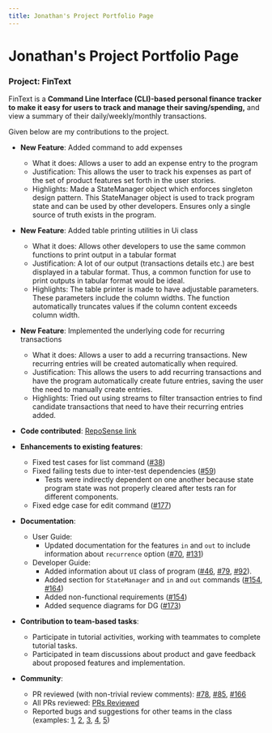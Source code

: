 ```yaml
---
title: Jonathan's Project Portfolio Page
---
```


# Jonathan's Project Portfolio Page

### Project: FinText

FinText is a **Command Line Interface (CLI)-based personal finance tracker to make it easy for users to track and manage
their saving/spending,** and view a summary of their daily/weekly/monthly transactions.

Given below are my contributions to the project.

* **New Feature**: Added command to add expenses
    * What it does: Allows a user to add an expense entry to the program
    * Justification: This allows the user to track his expenses as part of the set of product features set forth in the user stories.
    * Highlights: Made a StateManager object which enforces singleton design pattern. This StateManager object is used to track program state and can be used by other developers.
                  Ensures only a single source of truth exists in the program.
* **New Feature**: Added table printing utilities in Ui class
    * What it does: Allows other developers to use the same common functions to print output in a tabular format
    * Justification: A lot of our output (transactions details etc.) are best displayed in a tabular format. Thus, a common function for use to print outputs in tabular format would be ideal.
    * Highlights: The table printer is made to have adjustable parameters. These parameters include the column widths. The function automatically truncates values if the column content exceeds column width.
* **New Feature**: Implemented the underlying code for recurring transactions
    * What it does: Allows a user to add a recurring transactions. New recurring entries will be created automatically when required.
    * Justification: This allows the users to add recurring transactions and have the program automatically create future entries, saving the user the need to manually create entries.
    * Highlights: Tried out using streams to filter transaction entries to find candidate transactions that need to have their recurring entries added.

* **Code contributed**: [RepoSense link](https://nus-cs2113-ay2324s1.github.io/tp-dashboard/?search=jonoans&breakdown=false&sort=groupTitle%20dsc&sortWithin=title&since=2023-09-22&timeframe=commit&mergegroup=&groupSelect=groupByRepos&tabOpen=true&tabType=authorship&zFR=false&tabAuthor=Jonoans&tabRepo=AY2324S1-CS2113-W12-3%2Ftp%5Bmaster%5D&authorshipIsMergeGroup=false&authorshipFileTypes=docs~functional-code~test-code&authorshipIsBinaryFileTypeChecked=false&authorshipIsIgnoredFilesChecked=false)

* **Enhancements to existing features**:
    * Fixed test cases for list command ([\#38](https://github.com/AY2324S1-CS2113-W12-3/tp/pull/38))
    * Fixed failing tests due to inter-test dependencies ([\#59](https://github.com/AY2324S1-CS2113-W12-3/tp/pull/59/files))
        * Tests were indirectly dependent on one another because state program state was not properly cleared after tests ran for different components.
    * Fixed edge case for edit command ([\#177](https://github.com/AY2324S1-CS2113-W12-3/tp/pull/177))

* **Documentation**:
    * User Guide:
        * Updated documentation for the features `in` and `out` to include information about `recurrence` option ([\#70](https://github.com/AY2324S1-CS2113-W12-3/tp/pull/70), [\#131](https://github.com/AY2324S1-CS2113-W12-3/tp/pull/131/files))
    * Developer Guide:
        * Added information about `UI` class of program ([\#46](https://github.com/AY2324S1-CS2113-W12-3/tp/pull/46), [\#79](https://github.com/AY2324S1-CS2113-W12-3/tp/pull/79), [\#92](https://github.com/AY2324S1-CS2113-W12-3/tp/pull/92)).
        * Added section for `StateManager` and `in` and `out` commands ([\#154](https://github.com/AY2324S1-CS2113-W12-3/tp/pull/154), [\#164](https://github.com/AY2324S1-CS2113-W12-3/tp/pull/164))
        * Added non-functional requirements ([\#154](https://github.com/AY2324S1-CS2113-W12-3/tp/pull/154))
        * Added sequence diagrams for DG ([\#173](https://github.com/AY2324S1-CS2113-W12-3/tp/pull/173))

* **Contribution to team-based tasks**:
    * Participate in tutorial activities, working with teammates to complete tutorial tasks.
    * Participated in team discussions about product and gave feedback about proposed features and implementation.

* **Community**:
    * PR reviewed (with non-trivial review comments): [\#78](https://github.com/AY2324S1-CS2113-W12-3/tp/pull/78), [\#85](https://github.com/AY2324S1-CS2113-W12-3/tp/pull/85), [\#166](https://github.com/AY2324S1-CS2113-W12-3/tp/pull/166)
    * All PRs reviewed: [PRs Reviewed](https://github.com/AY2324S1-CS2113-W12-3/tp/pulls?q=is%3Apr+reviewed-by%3AJonoans)
    * Reported bugs and suggestions for other teams in the class (examples: [1](https://github.com/AY2324S1-CS2113-T18-4/tp/issues/86), [2](https://github.com/AY2324S1-CS2113-T18-4/tp/issues/92), [3](https://github.com/AY2324S1-CS2113-T18-4/tp/issues/116), [4](https://github.com/AY2324S1-CS2113-T18-4/tp/issues/122), [5](https://github.com/AY2324S1-CS2113-T18-4/tp/issues/97))